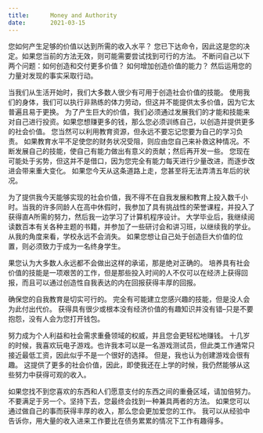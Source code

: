 ```yaml
---
title:      Money and Authority
date:       2021-03-15
---
```


您如何产生足够的价值以达到所需的收入水平？ 您已下达命令，因此这是您的决定。如果您当前的方法无效，则可能需要尝试找到可行的方法。 不断问自己以下两个问题：如何创造和交付更多价值？ 如何增加创造价值的能力？ 然后运用您的力量对发现的事实采取行动。

当我们从生活开始时，我们大多数人很少有可用于创造社会价值的技能。 使用我们的身体，我们可以执行非熟练的体力劳动，但这并不能提供太多价值，因为它太普遍且易于更换。 为了产生巨大的价值，我们必须通过发展我们的才能和技能来对自己进行投资。如果您想赚更多的钱，那么您必须训练自己，以创造并提供更多的社会价值。 您当然可以利用教育资源，但永远不要忘记您要为自己的学习负责。 如果教育水平不足使您的财务状况受阻，则应由您自己来补救这种情况。不断发展自己的技能，使自己有能力做出有意义的贡献；然后再开发一些。 您现在可能处于劣势，但这并不是借口，因为您完全有能力每天进行少量改进，而逐步改进会带来重大变化。 如果您今天从这条道路上走，您甚至将无法弄清五年后的状况。

为了提供我今天能够实现的社会价值，我不得不在自我发展和教育上投入数千小时。当我的许多同龄人在高中休假时，我参加了具有挑战性的荣誉课程，并投入了获得直A所需的努力，然后我一边学习了计算机程序设计。 大学毕业后，我继续阅读数百本有关各种主题的书籍，并参加了一些研讨会和讲习班，以继续我的学业。 从我的角度来看，学校永远不会消失。 如果您想让自己处于创造巨大价值的位置，则必须致力于成为一名终身学生。

果您认为大多数人永远都不会做出这样的承诺，那是绝对正确的。 培养具有社会价值的技能是一项艰苦的工作，但是那些投入时间的人不仅可以在经济上获得回报，而且可以通过创造性自我表达的内在回报获得丰厚的回报。

确保您的自我教育是切实可行的。 完全有可能建立您感兴趣的技能，但是没人会为此付出代价。 获得具有很少或根本没有经济价值的有趣知识并没有错–只是不要抱怨，没有人会为您打开钱包。

努力成为个人利益和社会需求重叠领域的权威，并且您会更轻松地赚钱。 十几岁的时候，我喜欢玩电子游戏。也许我本可以是一名游戏测试员，但此类工作通常只接近最低工资，因此似乎不是一个很好的选择。 但是，我也认为创建游戏会很有趣。 这提供了更多的社会价值，因此，即使我还在上学的时候，我仍然能够从这些努力中获得可观的收入。

如果您找不到您喜欢的东西和人们愿意支付的东西之间的重叠区域，请加倍努力。不要满足于另一个。坚持下去，您最终会找到一种兼具两者的方法。 如果您可以通过做自己的事而获得丰厚的收入，那么您会更加爱您的工作。 我可以从经验中告诉你，用大量的收入进来工作要比在债务累累的情况下工作有趣得多。
